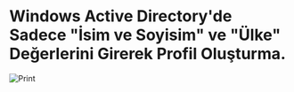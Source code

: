 # Windows Active Directory'de Sadece "İsim ve Soyisim" ve "Ülke" Değerlerini Girerek Profil Oluşturma.
![Print](https://github.com/user-attachments/assets/2d87c172-c8c7-4ded-b6eb-82c6a3cad86a)

